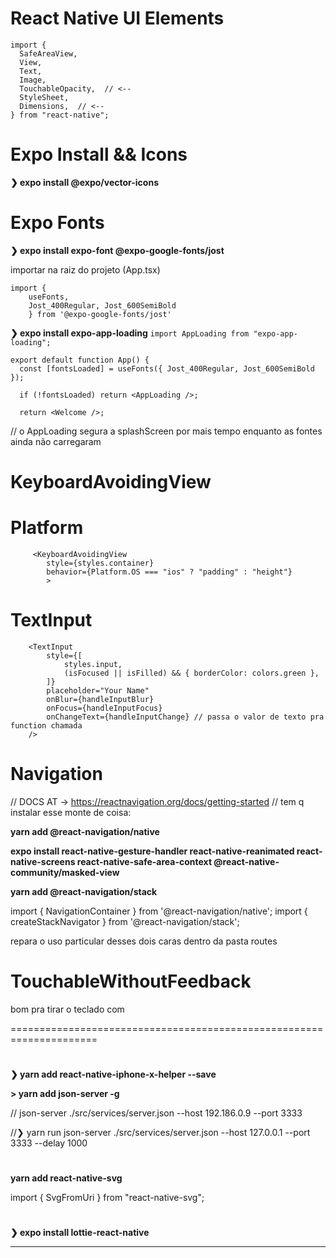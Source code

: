 # React Native UI Elements

```
import {
  SafeAreaView,
  View,
  Text,
  Image,
  TouchableOpacity,  // <--
  StyleSheet,
  Dimensions,  // <--
} from "react-native";
```

# Expo Install && Icons

**❯ expo install @expo/vector-icons**

<Feather style={styles.buttonIcon} name="chevron-right" />

# Expo Fonts

**❯ expo install expo-font @expo-google-fonts/jost**

importar na raiz do projeto (App.tsx)

```
import {
	useFonts,
	Jost_400Regular, Jost_600SemiBold
	} from '@expo-google-fonts/jost'
```

**❯ expo install expo-app-loading**
`import AppLoading from "expo-app-loading";`

<AppLoading/>

```
export default function App() {
  const [fontsLoaded] = useFonts({ Jost_400Regular, Jost_600SemiBold });

  if (!fontsLoaded) return <AppLoading />;

  return <Welcome />;
```

// o AppLoading segura a splashScreen por mais tempo enquanto as fontes ainda não carregaram

# KeyboardAvoidingView

# Platform

```
     <KeyboardAvoidingView
        style={styles.container}
        behavior={Platform.OS === "ios" ? "padding" : "height"}
	    >
```

# TextInput

```
	<TextInput
		style={[
			styles.input,
			(isFocused || isFilled) && { borderColor: colors.green },
		]}
		placeholder="Your Name"
		onBlur={handleInputBlur}
		onFocus={handleInputFocus}
		onChangeText={handleInputChange} // passa o valor de texto pra function chamada
	/>
```

# Navigation

// DOCS AT -> https://reactnavigation.org/docs/getting-started
// tem q instalar esse monte de coisa:

**yarn add @react-navigation/native**

**expo install react-native-gesture-handler react-native-reanimated react-native-screens react-native-safe-area-context @react-native-community/masked-view**

**yarn add @react-navigation/stack**

import { NavigationContainer } from '@react-navigation/native';
import { createStackNavigator } from '@react-navigation/stack';

repara o uso particular desses dois caras dentro da pasta routes

# TouchableWithoutFeedback

bom pra tirar o teclado com

<TouchableWithoutFeedback onPress={Keybord.dismiss}>

=====================================================================

#

##

**❯ yarn add react-native-iphone-x-helper --save**

**> yarn add json-server -g**

// json-server ./src/services/server.json --host 192.186.0.9 --port 3333

//❯ yarn run json-server ./src/services/server.json --host 127.0.0.1 --port 3333 --delay 1000

#

**yarn add react-native-svg**

import { SvgFromUri } from "react-native-svg";

#

#

**❯ expo install lottie-react-native**

---

#

#

#

#
